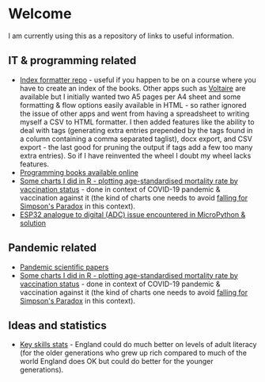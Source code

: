 # Welcome

I am currently using this as a repository of links to useful information.

## IT & programming related
* [Index formatter repo](https://github.com/byjosh/index_formatter) - useful if you happen to be on a course where you have to create an index of the books. Other apps such as [Voltaire](https://voltaire.publickey.io/) are available but I initially wanted two A5 pages per A4 sheet and some formatting & flow options easily available in HTML - so rather ignored the issue of other apps and went from having a spreadsheet to writing myself a CSV to HTML formatter. I then added features like the ability to deal with tags (generating extra entries prepended by the tags found in a column containing a comma separated taglist), docx export, and CSV export - the last good for pruning the output if tags add a few too many extra entries). So if I have reinvented the wheel I doubt my wheel lacks features.
* [Programming books available online](/programming-ebooks-online)
* [Some charts I did in R - plotting age-standardised mortality rate by vaccination status](/asmr-by-vaccination-status) - done in context of COVID-19 pandemic & vaccination against it (the kind of charts one needs to avoid <a class="external" href="https://covidactuaries.org/2021/11/22/simpsons-paradox-and-vaccines/" >falling for Simpson's Paradox</a> in this context).
* [ESP32 analogue to digital (ADC) issue encountered in MicroPython & solution](/esp32-adc-micropython-issue)


## Pandemic related
* [Pandemic scientific papers](/pandemic-scientific-papers) 
* [Some charts I did in R - plotting age-standardised mortality rate by vaccination status](/asmr-by-vaccination-status) - done in context of COVID-19 pandemic & vaccination against it (the kind of charts one needs to avoid <a class="external" href="https://covidactuaries.org/2021/11/22/simpsons-paradox-and-vaccines/" >falling for Simpson's Paradox</a> in this context).

## Ideas and statistics 
* [Key skills stats](/oecd-skills-stats) - England could do much better on levels of adult literacy (for the older generations who grew up rich compared to much of the world England does OK but could do better for the younger generations).